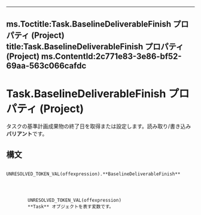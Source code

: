 

---
ms.Toctitle:Task.BaselineDeliverableFinish プロパティ (Project)
title:Task.BaselineDeliverableFinish プロパティ (Project)
ms.ContentId:2c771e83-3e86-bf52-69aa-563c066cafdc
---
# Task.BaselineDeliverableFinish プロパティ (Project)




タスクの基準計画成果物の終了日を取得または設定します。読み取り/書き込み**バリアント**です。

## 構文

            UNRESOLVED_TOKEN_VAL(offexpression).**BaselineDeliverableFinish**




            UNRESOLVED_TOKEN_VAL(offexpression)
            **Task** オブジェクトを表す変数です。




